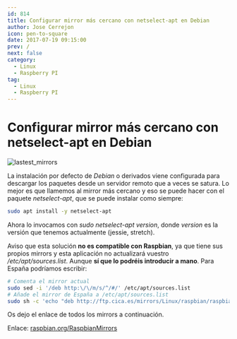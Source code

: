 ```yaml
---
id: 814
title: Configurar mirror más cercano con netselect-apt en Debian
author: Jose Cerrejon
icon: pen-to-square
date: 2017-07-19 09:15:00
prev: /
next: false
category:
  - Linux
  - Raspberry PI
tag:
  - Linux
  - Raspberry PI
---
```


# Configurar mirror más cercano con netselect-apt en Debian

![lastest_mirrors](/images/2017/07/lastest_mirrors.png)

La instalación por defecto de *Debian* o derivados viene configurada para descargar los paquetes desde un servidor remoto que a veces se satura. Lo mejor es que llamemos al mirror más cercano y eso se puede hacer con el paquete *netselect-apt*, que se puede instalar como siempre:

```bash
sudo apt install -y netselect-apt
```

Ahora lo invocamos con *sudo netselect-apt version*, donde *version* es la versión que tenemos actualmente (jessie, stretch).

Aviso que esta solución **no es compatible con Raspbian**, ya que tiene sus propios mirrors y esta aplicación no actualizará vuestro */etc/apt/sources.list*. Aunque **sí que lo podréis introducir a mano**. Para España podríamos escribir:

```bash
# Comenta el mirror actual
sudo sed -i '/deb http:\/\/m/s/^/#/' /etc/apt/sources.list
# Añade el mirror de España a /etc/apt/sources.list
sudo sh -c 'echo "deb http://ftp.cica.es/mirrors/Linux/raspbian/raspbian/ jessie main contrib non-free rpi" >> /etc/apt/sources.list'
```

Os dejo el enlace de todos los mirrors a continuación.

Enlace: [raspbian.org/RaspbianMirrors](http://www.raspbian.org/RaspbianMirrors)